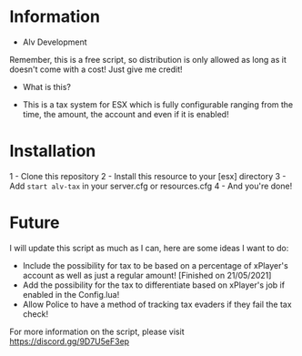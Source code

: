 # Information

- Alv Development

Remember, this is a free script, so distribution is only allowed as long as it doesn't come with a cost! Just give me credit!

- What is this?

- This is a tax system for ESX which is fully configurable ranging from the time, the amount, the account and even if it is enabled!

# Installation

1 - Clone this repository
2 - Install this resource to your [esx] directory
3 - Add `start alv-tax` in your server.cfg or resources.cfg
4 - And you're done!

# Future

I will update this script as much as I can, here are some ideas I want to do:

- Include the possibility for tax to be based on a percentage of xPlayer's account as well as just a regular amount! [Finished on 21/05/2021]
- Add the possibility for the tax to differentiate based on xPlayer's job if enabled in the Config.lua!
- Allow Police to have a method of tracking tax evaders if they fail the tax check!

For more information on the script, please visit https://discord.gg/9D7U5eF3ep
